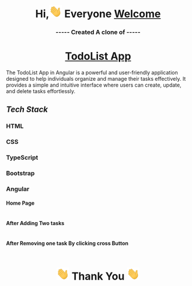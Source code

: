 
<h1 align="center"> Hi,<img style="width: 35px;" src="https://raw.githubusercontent.com/ABSphreak/ABSphreak/master/gifs/Hi.gif" alt=""> Everyone <a href="#" target="_blank"> Welcome </a></h1>
<h3 align="center" >-----  Created A clone of  -----</h3>
<h1 align="center"><a href="#"> TodoList App</a></h1>

<p>

The TodoList App in Angular is a powerful and user-friendly application designed to help individuals organize and manage their tasks effectively. It provides a simple and intuitive interface where users can create, update, and delete tasks effortlessly.
</p>

<h2 align="left"><i>Tech Stack</i></h2>
<div align="left">
<h3>HTML</h3>
<h3>CSS</h3>
<h3>TypeScript</h3>
<h3>Bootstrap</h3>
<h3>Angular</h3>
</div>

<h4>Home Page</h4>
 <div style="display: grid; grid-template-columns: repeat(2,1fr); gap:20px " >
  <img style="width: 100%;" src="https://ik.imagekit.io/a7tcqauqn/New_Folder/home.png?updatedAt=1686407243325" alt="">
 </div>

<h4>After Adding Two tasks</h4>
 <div style="display: grid; grid-template-columns: repeat(2,1fr); gap:20px" >
  
  <img style="width: 100%;" src="https://ik.imagekit.io/a7tcqauqn/New_Folder/Screenshot__603_.png?updatedAt=1686407243391" alt="">
 </div>
<h4>After Removing one task By clicking cross Button</h4>
 <div style="display: grid; grid-template-columns: repeat(2,1fr); gap:20px" >
  
  <img style="width: 100%;" src="https://ik.imagekit.io/a7tcqauqn/New_Folder/Screenshot__604_.png?updatedAt=1686407243359" alt="">
 </div>


<h1 align="center"> <img style="width: 35px;" src="https://raw.githubusercontent.com/ABSphreak/ABSphreak/master/gifs/Hi.gif" alt=""> Thank You <img style="width: 35px;" src="https://raw.githubusercontent.com/ABSphreak/ABSphreak/master/gifs/Hi.gif" alt=""> <a href="https://reliable-llama-c038f5.netlify.app/" target="_blank"> </a></h1>


